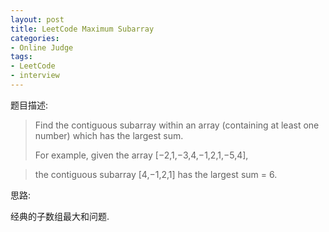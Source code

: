 ```yaml
---
layout: post 
title: LeetCode Maximum Subarray
categories:
- Online Judge
tags:
- LeetCode
- interview
---
```


题目描述:

> Find the contiguous subarray within an array (containing at least one number) which has the largest sum.
>
>For example, given the array [−2,1,−3,4,−1,2,1,−5,4],

>the contiguous subarray [4,−1,2,1] has the largest sum = 6. 

思路:

经典的子数组最大和问题.


